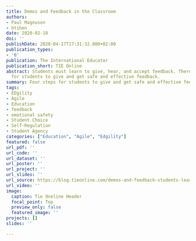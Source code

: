 ```yaml
---
title: Demos and Feedback in the Classroom
authors:
- Paul Magnuson
- btihen
date: 2020-02-18
doi: ''
publishDate: 2020-04-17T17:31:32.000+02:00
publication_types:
- '0'
publication: The International Educator
publication_short: TIE Online
abstract: Students must learn to give, hear, and accept feedback. There are four steps
  for students to give and get safe and effective feedback.
summary: Four steps for students to give and get safe and effective feedback.
tags:
- EDgility
- Agile
- Education
- feedback
- emotional safety
- Student Choice
- Self-Regulation
- Student Agency
categories: ["Education", "Agile", "Edgility"]
featured: false
url_pdf: ''
url_code: ''
url_dataset: ''
url_poster: ''
url_project: ''
url_slides: ''
url_source: https://blog.tieonline.com/demos-and-feedback-students-learning-from-each-other/
url_video: ''
image:
  caption: Tie Oneline Header
  focal_point: Top
  preview_only: false
  featured_image: ''
projects: []
slides: ''

---
```

